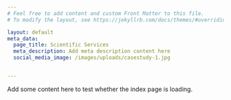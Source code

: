 ```yaml
---
# Feel free to add content and custom Front Matter to this file.
# To modify the layout, see https://jekyllrb.com/docs/themes/#overriding-theme-defaults

layout: default
meta_data:
  page_title: Scientific Services
  meta_description: Add meta description content here
  social_media_image: /images/uploads/casestudy-1.jpg


---
```


Add some content here to test whether the index page is loading.
